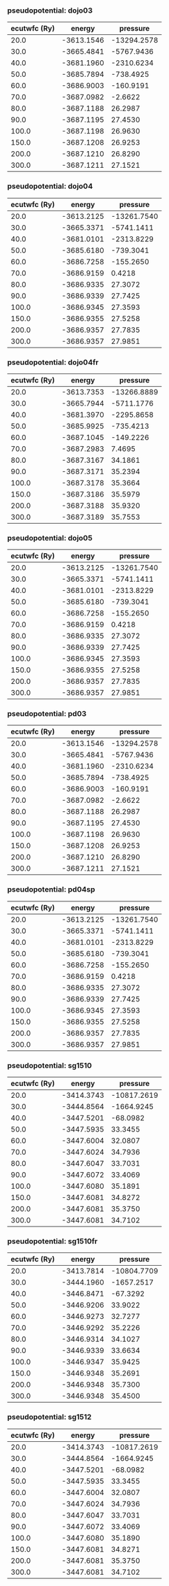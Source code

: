### pseudopotential: dojo03
| ecutwfc (Ry) | energy | pressure | 
| --- | --- | --- | 
| 20.0 | -3613.1546| -13294.2578|
| 30.0 | -3665.4841| -5767.9436|
| 40.0 | -3681.1960| -2310.6234|
| 50.0 | -3685.7894| -738.4925|
| 60.0 | -3686.9003| -160.9191|
| 70.0 | -3687.0982| -2.6622|
| 80.0 | -3687.1188| 26.2987|
| 90.0 | -3687.1195| 27.4530|
| 100.0 | -3687.1198| 26.9630|
| 150.0 | -3687.1208| 26.9253|
| 200.0 | -3687.1210| 26.8290|
| 300.0 | -3687.1211| 27.1521|

### pseudopotential: dojo04
| ecutwfc (Ry) | energy | pressure | 
| --- | --- | --- | 
| 20.0 | -3613.2125| -13261.7540|
| 30.0 | -3665.3371| -5741.1411|
| 40.0 | -3681.0101| -2313.8229|
| 50.0 | -3685.6180| -739.3041|
| 60.0 | -3686.7258| -155.2650|
| 70.0 | -3686.9159| 0.4218|
| 80.0 | -3686.9335| 27.3072|
| 90.0 | -3686.9339| 27.7425|
| 100.0 | -3686.9345| 27.3593|
| 150.0 | -3686.9355| 27.5258|
| 200.0 | -3686.9357| 27.7835|
| 300.0 | -3686.9357| 27.9851|

### pseudopotential: dojo04fr
| ecutwfc (Ry) | energy | pressure | 
| --- | --- | --- | 
| 20.0 | -3613.7353| -13266.8889|
| 30.0 | -3665.7944| -5711.1776|
| 40.0 | -3681.3970| -2295.8658|
| 50.0 | -3685.9925| -735.4213|
| 60.0 | -3687.1045| -149.2226|
| 70.0 | -3687.2983| 7.4695|
| 80.0 | -3687.3167| 34.1861|
| 90.0 | -3687.3171| 35.2394|
| 100.0 | -3687.3178| 35.3664|
| 150.0 | -3687.3186| 35.5979|
| 200.0 | -3687.3188| 35.9320|
| 300.0 | -3687.3189| 35.7553|

### pseudopotential: dojo05
| ecutwfc (Ry) | energy | pressure | 
| --- | --- | --- | 
| 20.0 | -3613.2125| -13261.7540|
| 30.0 | -3665.3371| -5741.1411|
| 40.0 | -3681.0101| -2313.8229|
| 50.0 | -3685.6180| -739.3041|
| 60.0 | -3686.7258| -155.2650|
| 70.0 | -3686.9159| 0.4218|
| 80.0 | -3686.9335| 27.3072|
| 90.0 | -3686.9339| 27.7425|
| 100.0 | -3686.9345| 27.3593|
| 150.0 | -3686.9355| 27.5258|
| 200.0 | -3686.9357| 27.7835|
| 300.0 | -3686.9357| 27.9851|

### pseudopotential: pd03
| ecutwfc (Ry) | energy | pressure | 
| --- | --- | --- | 
| 20.0 | -3613.1546| -13294.2578|
| 30.0 | -3665.4841| -5767.9436|
| 40.0 | -3681.1960| -2310.6234|
| 50.0 | -3685.7894| -738.4925|
| 60.0 | -3686.9003| -160.9191|
| 70.0 | -3687.0982| -2.6622|
| 80.0 | -3687.1188| 26.2987|
| 90.0 | -3687.1195| 27.4530|
| 100.0 | -3687.1198| 26.9630|
| 150.0 | -3687.1208| 26.9253|
| 200.0 | -3687.1210| 26.8290|
| 300.0 | -3687.1211| 27.1521|

### pseudopotential: pd04sp
| ecutwfc (Ry) | energy | pressure | 
| --- | --- | --- | 
| 20.0 | -3613.2125| -13261.7540|
| 30.0 | -3665.3371| -5741.1411|
| 40.0 | -3681.0101| -2313.8229|
| 50.0 | -3685.6180| -739.3041|
| 60.0 | -3686.7258| -155.2650|
| 70.0 | -3686.9159| 0.4218|
| 80.0 | -3686.9335| 27.3072|
| 90.0 | -3686.9339| 27.7425|
| 100.0 | -3686.9345| 27.3593|
| 150.0 | -3686.9355| 27.5258|
| 200.0 | -3686.9357| 27.7835|
| 300.0 | -3686.9357| 27.9851|

### pseudopotential: sg1510
| ecutwfc (Ry) | energy | pressure | 
| --- | --- | --- | 
| 20.0 | -3414.3743| -10817.2619|
| 30.0 | -3444.8564| -1664.9245|
| 40.0 | -3447.5201| -68.0982|
| 50.0 | -3447.5935| 33.3455|
| 60.0 | -3447.6004| 32.0807|
| 70.0 | -3447.6024| 34.7936|
| 80.0 | -3447.6047| 33.7031|
| 90.0 | -3447.6072| 33.4069|
| 100.0 | -3447.6080| 35.1891|
| 150.0 | -3447.6081| 34.8272|
| 200.0 | -3447.6081| 35.3750|
| 300.0 | -3447.6081| 34.7102|

### pseudopotential: sg1510fr
| ecutwfc (Ry) | energy | pressure | 
| --- | --- | --- | 
| 20.0 | -3413.7814| -10804.7709|
| 30.0 | -3444.1960| -1657.2517|
| 40.0 | -3446.8471| -67.3292|
| 50.0 | -3446.9206| 33.9022|
| 60.0 | -3446.9273| 32.7277|
| 70.0 | -3446.9292| 35.2226|
| 80.0 | -3446.9314| 34.1027|
| 90.0 | -3446.9339| 33.6634|
| 100.0 | -3446.9347| 35.9425|
| 150.0 | -3446.9348| 35.2691|
| 200.0 | -3446.9348| 35.7300|
| 300.0 | -3446.9348| 35.4500|

### pseudopotential: sg1512
| ecutwfc (Ry) | energy | pressure | 
| --- | --- | --- | 
| 20.0 | -3414.3743| -10817.2619|
| 30.0 | -3444.8564| -1664.9245|
| 40.0 | -3447.5201| -68.0982|
| 50.0 | -3447.5935| 33.3455|
| 60.0 | -3447.6004| 32.0807|
| 70.0 | -3447.6024| 34.7936|
| 80.0 | -3447.6047| 33.7031|
| 90.0 | -3447.6072| 33.4069|
| 100.0 | -3447.6080| 35.1890|
| 150.0 | -3447.6081| 34.8271|
| 200.0 | -3447.6081| 35.3750|
| 300.0 | -3447.6081| 34.7102|

